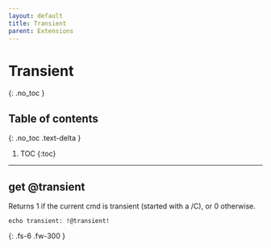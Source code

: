 ```yaml
---
layout: default
title: Transient
parent: Extensions
---
```


# Transient
{: .no_toc }

## Table of contents
{: .no_toc .text-delta }

1. TOC
{:toc}

---

## get @transient
Returns 1 if the current cmd is transient (started with a /C), or 0 otherwise.


```batch
echo transient: !@transient!
```

{: .fs-6 .fw-300 }
